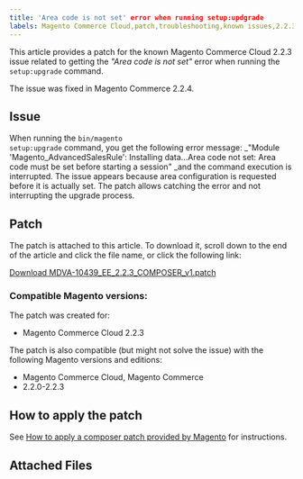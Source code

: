 ```yaml
---
title: 'Area code is not set' error when running setup:updgrade
labels: Magento Commerce Cloud,patch,troubleshooting,known issues,2.2.3,setup:upgrade
---
```


This article provides a patch for the known Magento Commerce Cloud 2.2.3 issue related to getting the _"Area code is not set"_ error when running the <code class="language-bash">setup:upgrade</code> command.

<p class="info">The issue was fixed in Magento Commerce 2.2.4.</p>

## Issue

When running the <code class="language-bash">bin/magento setup:upgrade</code> command, you get the following error message: _"Module 'Magento\_AdvancedSalesRule': Installing data...Area code not set: Area code must be set before starting a session" _and the command execution is interrupted. The issue appears because area configuration is requested before it is actually set. The patch allows catching the error and not interrupting the upgrade process.

## Patch

The patch is attached to this article. To download it, scroll down to the end of the article and click the file name, or click the following link:

[Download MDVA-10439\_EE\_2.2.3\_COMPOSER\_v1.patch](https://support.magento.com/hc/en-us/article_attachments/360025885651/MDVA-10439_EE_2.2.3_COMPOSER_v1.patch)

### Compatible Magento versions:

The patch was created for:

* Magento Commerce Cloud 2.2.3

The patch is also compatible (but might not solve the issue) with the following Magento versions and editions:

* Magento Commerce Cloud, Magento Commerce
* 2.2.0-2.2.3

## How to apply the patch

See [How to apply a composer patch provided by Magento](https://support.magento.com/hc/en-us/articles/360028367731) for instructions.

## Attached Files